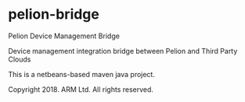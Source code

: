 # pelion-bridge
Pelion Device Management Bridge 

Device management integration bridge between Pelion and Third Party Clouds

This is a netbeans-based maven java project.

Copyright 2018. ARM Ltd. All rights reserved.
